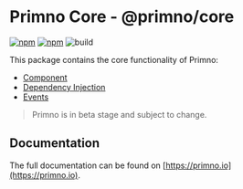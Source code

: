 # Primno Core - @primno/core

[![npm](https://img.shields.io/npm/v/@primno/core.svg)](https://www.npmjs.com/package/@primno/core)
[![npm](https://img.shields.io/npm/l/@primno/core.svg)](https://github.com/primno/primno/blob/main/LICENSE)
![build](https://img.shields.io/github/actions/workflow/status/primno/primno/test-core.yml)

This package contains the core functionality of Primno:
- [Component](https://primno.io/docs/guides/components)
- [Dependency Injection](https://primno.io/docs/guides/dependency-injection)
- [Events](https://primno.io/docs/guides/events)

> Primno is in beta stage and subject to change.

## Documentation

The full documentation can be found on [https://primno.io](https://primno.io).